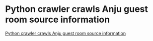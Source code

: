 # Python crawler crawls Anju guest room source information
[Python crawler crawls Anju guest room source information](https://aiwithcloud.com/2022/09/16/python_crawler_crawls_anju_guest_room_source_information/)